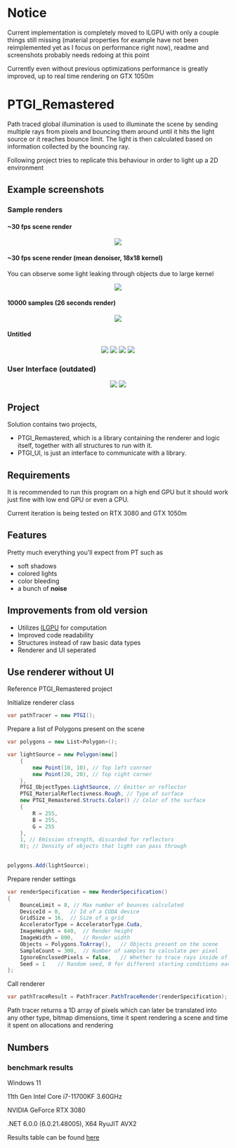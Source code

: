 # Notice

Current implementation is completely moved to ILGPU with only a couple things still missing (material properties for example have not been reimplemented yet as I focus on performance right now), readme and screenshots probably needs redoing at this point

Currently even without previous optimizations performance is greatly improved, up to real time rendering on GTX 1050m

# PTGI_Remastered

 Path traced global illumination is used to illuminate the scene by sending multiple rays from pixels and bouncing them around until it hits the light source or it reaches bounce limit. The light is then calculated based on information collected by the bouncing ray.
 
 Following project tries to replicate this behaviour in order to light up a 2D environment 

## Example screenshots
### Sample renders
#### ~30 fps scene render
<p align="center">
 <img src="https://github.com/TheNishishiro/PTGI_Remastered/blob/PTGI_ILGPU_Dev/Images/30fps.png?raw=true">
</p>

#### ~30 fps scene render (mean denoiser, 18x18 kernel)
You can observe some light leaking through objects due to large kernel
<p align="center">
 <img src="https://github.com/TheNishishiro/PTGI_Remastered/blob/PTGI_ILGPU_Dev/Images/30fps_denoised.png?raw=true">
</p>

#### 10000 samples (26 seconds render)
<p align="center">
 <img src="https://github.com/TheNishishiro/PTGI_Remastered/blob/PTGI_ILGPU_Dev/Images/10000s@26s.png?raw=true">
</p>

#### Untitled
<p align="center">
 <img src="https://github.com/TheNishishiro/PTGI_Remastered/blob/PTGI_ILGPU_Dev/Images/image.png?raw=true">
 <img src="https://github.com/TheNishishiro/PTGI_Remastered/blob/PTGI_ILGPU_Dev/Images/image2.png?raw=true">
 <img src="https://github.com/TheNishishiro/PTGI_Remastered/blob/PTGI_ILGPU_Dev/Images/image3.png?raw=true">
 <img src="https://github.com/TheNishishiro/PTGI_Remastered/blob/PTGI_ILGPU_Dev/Images/image4.png?raw=true">
</p>

### User Interface (outdated)

<p align="center">
 <img src="https://github.com/TheNishishiro/PTGI_Remastered/blob/main/Images/ui.png?raw=true">
 <img src="https://github.com/TheNishishiro/PTGI_Remastered/blob/main/Images/ui2.png?raw=true">
</p>

## Project 

Solution contains two projects, 

- PTGI_Remastered, which is a library containing the renderer and logic itself, together with all structures to run with it.
- PTGI_UI, is just an interface to communicate with a library.

## Requirements 

It is recommended to run this program on a high end GPU but it should work just fine with low end GPU or even a CPU.

Current iteration is being tested on RTX 3080 and GTX 1050m

## Features

 Pretty much everything you'll expect from PT such as 
 
 - soft shadows
 - colored lights
 - color bleeding
 - a bunch of **noise**
 
## Improvements from old version

- Utilizes [ILGPU](https://github.com/m4rs-mt/ILGPU/wiki) for computation
- Improved code readability
- Structures instead of raw basic data types
- Renderer and UI seperated

## Use renderer without UI

Reference PTGI_Remastered project

Initialize renderer class

```csharp
var pathTracer = new PTGI();
```

Prepare a list of Polygons present on the scene

```csharp
var polygons = new List<Polygon>();

var lightSource = new Polygon(new[]
    {
        new Point(10, 10), // Top left conrner
        new Point(20, 20), // Top right corner
    }, 
    PTGI_ObjectTypes.LightSource, // Emitter or reflector
    PTGI_MaterialReflectivness.Rough, // Type of surface
    new PTGI_Remastered.Structs.Color() // Color of the surface
    {
        R = 255,
        B = 255,
        G = 255
    }, 
    1, // Emission strength, discarded for reflectors
    0); // Density of objects that light can pass through
    

polygons.Add(lightSource);
```

Prepare render settings

```csharp
var renderSpecification = new RenderSpecification()
{
    BounceLimit = 8, // Max number of bounces calculated
    DeviceId = 0,   // Id of a CUDA device
    GridSize = 16,  // Size of a grid
    AcceleratorType = AcceleratorType.Cuda,
    ImageHeight = 640,  // Render height
    ImageWidth = 800,   // Render width
    Objects = Polygons.ToArray(),   // Objects present on the scene
    SampleCount = 300,  // Number of samples to calculate per pixel
    IgnoreEnclosedPixels = false,   // Whether to trace rays inside of polygons
    Seed = 1    // Random seed, 0 for different starting conditions each execution
};
```

Call renderer

```csharp
var pathTraceResult = PathTracer.PathTraceRender(renderSpecification);
```

Path tracer returns a 1D array of pixels which can later be translated into any other type, bitmap dimensions, time it spent rendering a scene and time it spent on allocations and rendering

## Numbers

### benchmark results

Windows 11

11th Gen Intel Core i7-11700KF 3.60GHz

NVIDIA GeForce RTX 3080

.NET 6.0.0 (6.0.21.48005), X64 RyuJIT AVX2

Results table can be found [here](https://github.com/TheNishishiro/PTGI_Remastered/blob/PTGI_ILGPU_Dev/PTGI_Remastered.Benchmarks/Benchmarks/PTGI_Remastered.Benchmarks.PTGIBenchmark-report-default.md)